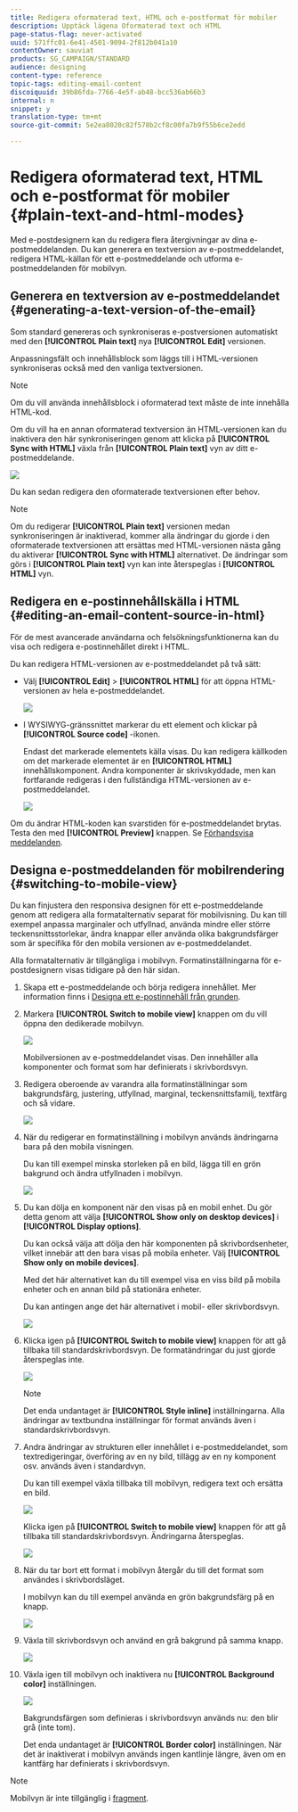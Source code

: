 ```yaml
---
title: Redigera oformaterad text, HTML och e-postformat för mobiler
description: Upptäck lägena Oformaterad text och HTML
page-status-flag: never-activated
uuid: 571ffc01-6e41-4501-9094-2f812b041a10
contentOwner: sauviat
products: SG_CAMPAIGN/STANDARD
audience: designing
content-type: reference
topic-tags: editing-email-content
discoiquuid: 39b86fda-7766-4e5f-ab48-bcc536ab66b3
internal: n
snippet: y
translation-type: tm+mt
source-git-commit: 5e2ea8020c82f578b2cf8c00fa7b9f55b6ce2edd

---
```



# Redigera oformaterad text, HTML och e-postformat för mobiler {#plain-text-and-html-modes}

Med e-postdesignern kan du redigera flera återgivningar av dina e-postmeddelanden. Du kan generera en textversion av e-postmeddelandet, redigera HTML-källan för ett e-postmeddelande och utforma e-postmeddelanden för mobilvyn.

## Generera en textversion av e-postmeddelandet {#generating-a-text-version-of-the-email}

Som standard genereras och synkroniseras e-postversionen automatiskt med den **[!UICONTROL Plain text]** nya **[!UICONTROL Edit]** versionen.

Anpassningsfält och innehållsblock som läggs till i HTML-versionen synkroniseras också med den vanliga textversionen.

>[!NOTE]
>
>Om du vill använda innehållsblock i oformaterad text måste de inte innehålla HTML-kod.

Om du vill ha en annan oformaterad textversion än HTML-versionen kan du inaktivera den här synkroniseringen genom att klicka på **[!UICONTROL Sync with HTML]** växla från **[!UICONTROL Plain text]** vyn av ditt e-postmeddelande.

![](assets/email_designer_textversion.png)

Du kan sedan redigera den oformaterade textversionen efter behov.

>[!NOTE]
>
>Om du redigerar **[!UICONTROL Plain text]** versionen medan synkroniseringen är inaktiverad, kommer alla ändringar du gjorde i den oformaterade textversionen att ersättas med HTML-versionen nästa gång du aktiverar **[!UICONTROL Sync with HTML]** alternativet. De ändringar som görs i **[!UICONTROL Plain text]** vyn kan inte återspeglas i **[!UICONTROL HTML]** vyn.

## Redigera en e-postinnehållskälla i HTML {#editing-an-email-content-source-in-html}

För de mest avancerade användarna och felsökningsfunktionerna kan du visa och redigera e-postinnehållet direkt i HTML.

Du kan redigera HTML-versionen av e-postmeddelandet på två sätt:

* Välj **[!UICONTROL Edit]** > **[!UICONTROL HTML]** för att öppna HTML-versionen av hela e-postmeddelandet.

   ![](assets/email_designer_html1.png)

* I WYSIWYG-gränssnittet markerar du ett element och klickar på **[!UICONTROL Source code]** -ikonen.

   Endast det markerade elementets källa visas. Du kan redigera källkoden om det markerade elementet är en **[!UICONTROL HTML]** innehållskomponent. Andra komponenter är skrivskyddade, men kan fortfarande redigeras i den fullständiga HTML-versionen av e-postmeddelandet.

   ![](assets/email_designer_html2.png)

Om du ändrar HTML-koden kan svarstiden för e-postmeddelandet brytas. Testa den med **[!UICONTROL Preview]** knappen. Se [Förhandsvisa meddelanden](../../sending/using/previewing-messages.md).

## Designa e-postmeddelanden för mobilrendering {#switching-to-mobile-view}

Du kan finjustera den responsiva designen för ett e-postmeddelande genom att redigera alla formatalternativ separat för mobilvisning. Du kan till exempel anpassa marginaler och utfyllnad, använda mindre eller större teckensnittsstorlekar, ändra knappar eller använda olika bakgrundsfärger som är specifika för den mobila versionen av e-postmeddelandet.

Alla formatalternativ är tillgängliga i mobilvyn. Formatinställningarna för e-postdesignern visas tidigare på den här sidan.

1. Skapa ett e-postmeddelande och börja redigera innehållet. Mer information finns i [Designa ett e-postinnehåll från grunden](../../designing/using/designing-from-scratch.md#designing-an-email-content-from-scratch).
1. Markera **[!UICONTROL Switch to mobile view]** knappen om du vill öppna den dedikerade mobilvyn.

   ![](assets/email_designer_mobile_view_switch.png)

   Mobilversionen av e-postmeddelandet visas. Den innehåller alla komponenter och format som har definierats i skrivbordsvyn.

1. Redigera oberoende av varandra alla formatinställningar som bakgrundsfärg, justering, utfyllnad, marginal, teckensnittsfamilj, textfärg och så vidare.

   ![](assets/email_designer_mobile_view.png)

1. När du redigerar en formatinställning i mobilvyn används ändringarna bara på den mobila visningen.

   Du kan till exempel minska storleken på en bild, lägga till en grön bakgrund och ändra utfyllnaden i mobilvyn.

   ![](assets/email_designer_mobile_view_change.png)

1. Du kan dölja en komponent när den visas på en mobil enhet. Du gör detta genom att välja **[!UICONTROL Show only on desktop devices]** i **[!UICONTROL Display options]**.

   Du kan också välja att dölja den här komponenten på skrivbordsenheter, vilket innebär att den bara visas på mobila enheter. Välj **[!UICONTROL Show only on mobile devices]**.

   Med det här alternativet kan du till exempel visa en viss bild på mobila enheter och en annan bild på stationära enheter.

   Du kan antingen ange det här alternativet i mobil- eller skrivbordsvyn.

   ![](assets/email_designer_mobile_hide.png)

1. Klicka igen på **[!UICONTROL Switch to mobile view]** knappen för att gå tillbaka till standardskrivbordsvyn. De formatändringar du just gjorde återspeglas inte.

   ![](assets/email_designer_mobile_view_desktop_no-change.png)

   >[!NOTE]
   >
   >Det enda undantaget är **[!UICONTROL Style inline]** inställningarna. Alla ändringar av textbundna inställningar för format används även i standardskrivbordsvyn.

1. Andra ändringar av strukturen eller innehållet i e-postmeddelandet, som textredigeringar, överföring av en ny bild, tillägg av en ny komponent osv. används även i standardvyn.

   Du kan till exempel växla tillbaka till mobilvyn, redigera text och ersätta en bild.

   ![](assets/email_designer_mobile_view_change_content.png)

   Klicka igen på **[!UICONTROL Switch to mobile view]** knappen för att gå tillbaka till standardskrivbordsvyn. Ändringarna återspeglas.

   ![](assets/email_designer_mobile_view_desktop_content-change.png)

1. När du tar bort ett format i mobilvyn återgår du till det format som användes i skrivbordsläget.

   I mobilvyn kan du till exempel använda en grön bakgrundsfärg på en knapp.

   ![](assets/email_designer_mobile_view_background_mobile.png)

1. Växla till skrivbordsvyn och använd en grå bakgrund på samma knapp.

   ![](assets/email_designer_mobile_view_background_desktop.png)

1. Växla igen till mobilvyn och inaktivera nu **[!UICONTROL Background color]** inställningen.

   ![](assets/email_designer_mobile_view_background_mobile_disabled.png)

   Bakgrundsfärgen som definieras i skrivbordsvyn används nu: den blir grå (inte tom).

   Det enda undantaget är **[!UICONTROL Border color]** inställningen. När det är inaktiverat i mobilvyn används ingen kantlinje längre, även om en kantfärg har definierats i skrivbordsvyn.

>[!NOTE]
>
>Mobilvyn är inte tillgänglig i [fragment](../../designing/using/using-reusable-content.md#about-fragments).
